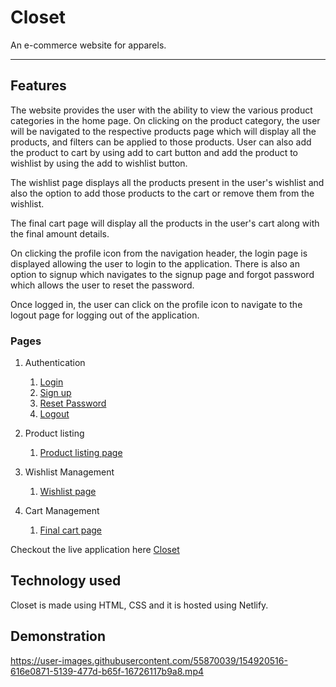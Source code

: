 # Closet
 
 An e-commerce website for apparels.
 
 ----
 
 ## Features
 
The website provides the user with the ability to view the various product categories in the home page. On clicking on the product category, the user will be navigated to the respective products page which will display all the products, and filters can be applied to those products. User can also add the product to cart by using add to cart button and add the product to wishlist by using the add to wishlist button.
 
The wishlist page displays all the products present in the user's wishlist and also the option to add those products to the cart or remove them from the wishlist.
 
The final cart page will display all the products in the user's cart along with the final amount details.
 
On clicking the profile icon from the navigation header, the login page is displayed allowing the user to login to the application. There is also an option to signup which navigates to the signup page and forgot password which allows the user to reset the password.
 
 Once logged in, the user can click on the profile icon to navigate to the logout page for logging out of the application.
 
 ### Pages
 
 1. Authentication

    1. [Login](https://shop-at-closet.netlify.app/login.html)
    2. [Sign up](https://shop-at-closet.netlify.app/signup.html)
    3. [Reset Password](https://shop-at-closet.netlify.app/resetpassword)
    4. [Logout](https://shop-at-closet.netlify.app/logout.html)

 2. Product listing

    1. [Product listing page](https://shop-at-closet.netlify.app/productpage.html) 

 3. Wishlist Management

    1. [Wishlist page](https://shop-at-closet.netlify.app/wishlist.html)

 4. Cart Management

    1. [Final cart page](https://shop-at-closet.netlify.app/finalpage)

Checkout the live application here [Closet](https://shop-at-closet.netlify.app/)

## Technology used

Closet is made using HTML, CSS and it is hosted using Netlify.
 
## Demonstration

https://user-images.githubusercontent.com/55870039/154920516-616e0871-5139-477d-b65f-16726117b9a8.mp4


